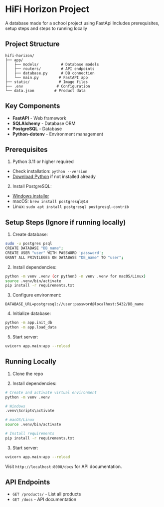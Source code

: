 # HiFi Horizon Project
A database made for a school project using FastApi
Includes prerequisites, setup steps and steps to running locally
## Project Structure
```
hifi-horizon/
├── app/
│   ├── models/          # Database models
│   ├── routers/         # API endpoints
│   ├── database.py      # DB connection
│   └── main.py         # FastAPI app
├── static/             # Image files
├── .env               # Configuration
└── data.json         # Product data
```

## Key Components
- **FastAPI** - Web framework
- **SQLAlchemy** - Database ORM
- **PostgreSQL** - Database
- **Python-dotenv** - Environment management

## Prerequisites
1. Python 3.11 or higher required
- Check installation: `python --version`
- [Download Python](https://www.python.org/downloads/) if not installed already


2. Install PostgreSQL:
- [Windows installer](https://www.postgresql.org/download/windows/)
- macOS: `brew install postgresql@14`
- Linux: `sudo apt install postgresql postgresql-contrib`

## Setup Steps (Ignore if running locally)
1. Create database:
```bash
sudo -u postgres psql
CREATE DATABASE "DB_name";
CREATE USER "user" WITH PASSWORD 'password';
GRANT ALL PRIVILEGES ON DATABASE "DB_name" TO "user";
```

2. Install dependencies:
```bash
python -m venv .venv (or python3 -m venv .venv for macOS/Linux)
source .venv/bin/activate
pip install -r requirements.txt
```

3. Configure environment:
```
DATABASE_URL=postgresql://user:password@localhost:5432/DB_name
```

4. Initialize database:
```bash
python -m app.init_db
python -m app.load_data
```

5. Start server:
```bash
uvicorn app.main:app --reload
```
## Running Locally
1. Clone the repo

2. Install dependencies:
```bash
# Create and activate virtual environment
python -m venv .venv

# Windows
.venv\Scripts\activate

# macOS/Linux
source .venv/bin/activate

# Install requirements
pip install -r requirements.txt
```

3. Start server:
```bash
uvicorn app.main:app --reload
```

Visit `http://localhost:8000/docs` for API documentation.

## API Endpoints
- `GET /products/` - List all products
- `GET /docs` - API documentation
